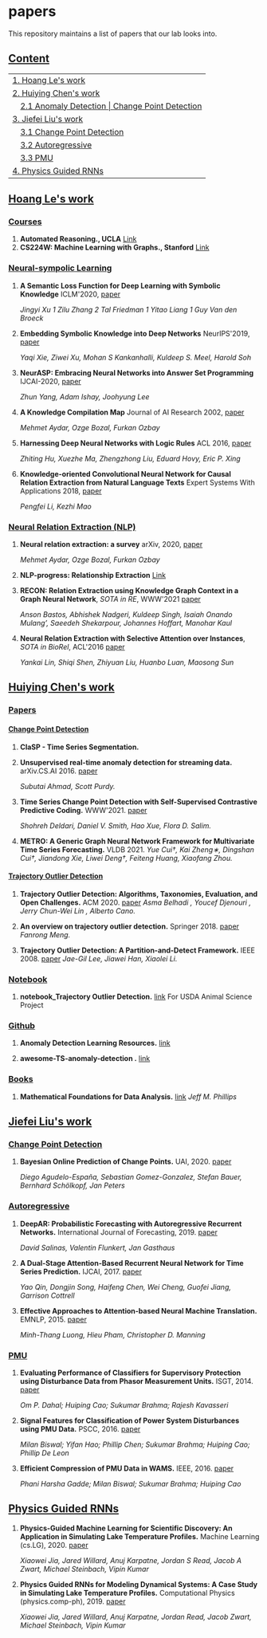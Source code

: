 # papers
This repository maintains a list of papers that our lab looks into. 

## [Content](#content)

<table>
<tr><td colspan="2"><a href="#Trung">1. Hoang Le's work</a></td></tr>
<tr><td colspan="2"><a href="#Huiying">2. Huiying Chen's work</a></td></tr>
   <tr><td colspan="2">&emsp;<a href="#Anomaly-Detection-|-Change-Point-Detection">2.1 Anomaly Detection | Change Point Detection</a></td></tr>
<tr><td colspan="2"><a href="#Jiefei-Liu's-work">3. Jiefei Liu's work</a></td></tr>
   <tr><td colspan="2">&emsp;<a href="#Change-Point-Detection">3.1 Change Point Detection</a></td></tr>
   <tr><td colspan="2">&emsp;<a href="#Autoregressive">3.2 Autoregressive</a></td></tr>
   <tr><td colspan="2">&emsp;<a href="#PMU">3.3 PMU</a></td></tr>
<tr><td colspan="2"><a href="#Physics-Guided-RNNs">4. Physics Guided RNNs</a></td></tr>
</table>


## [Hoang Le's work](#content)
### [Courses](#content)
1. **Automated Reasoning., UCLA** [Link](https://www.youtube.com/playlist?list=PLlDG_zCuBub5AyHuxnw8vfgx7Wd-P-4XN)
2. **CS224W: Machine Learning with Graphs., Stanford** [Link](https://www.youtube.com/watch?v=JAB_plj2rbA&list=PLoROMvodv4rPLKxIpqhjhPgdQy7imNkDn)

### [Neural-sympolic Learning](#content)
1. **A Semantic Loss Function for Deep Learning with Symbolic Knowledge** ICLM'2020, [paper](https://arxiv.org/abs/1711.11157)

    *Jingyi Xu 1 Zilu Zhang 2 Tal Friedman 1 Yitao Liang 1 Guy Van den Broeck*

1. **Embedding Symbolic Knowledge into Deep Networks** NeurIPS'2019, [paper](https://arxiv.org/abs/1909.01161)

    *Yaqi Xie, Ziwei Xu, Mohan S Kankanhalli, Kuldeep S. Meel, Harold Soh* 

1. **NeurASP: Embracing Neural Networks into Answer Set Programming** IJCAI-2020, [paper](https://www.ijcai.org/proceedings/2020/0243.pdf)

    *Zhun Yang, Adam Ishay, Joohyung Lee*

1. **A Knowledge Compilation Map** Journal of AI Research 2002, [paper](https://arxiv.org/abs/1106.1819)

    *Mehmet Aydar, Ozge Bozal, Furkan Ozbay*

1. **Harnessing Deep Neural Networks with Logic Rules** ACL 2016, [paper](http://www.cs.cmu.edu/~epxing/papers/2016/Hu_etal_ACL16.pdf)

    *Zhiting Hu, Xuezhe Ma, Zhengzhong Liu, Eduard Hovy, Eric P. Xing*

1. **Knowledge-oriented Convolutional Neural Network for Causal
Relation Extraction from Natural Language Texts** Expert Systems With Applications 2018, [paper](https://drive.google.com/file/d/1GSvIl-1TY7jZPFFCuzmZTRjSbdzrqSou/view?usp=sharing)

    *Pengfei Li, Kezhi Mao*


### [Neural Relation Extraction (NLP)](#content)
1. **Neural relation extraction: a survey** arXiv, 2020, [paper](https://arxiv.org/abs/2007.04247)

    *Mehmet Aydar, Ozge Bozal, Furkan Ozbay*

1. **NLP-progress: Relationship Extraction** [Link](http://nlpprogress.com/english/relationship_extraction.html)
1. **RECON: Relation Extraction using Knowledge Graph Context in a Graph Neural Network**, *SOTA in RE*, WWW'2021 [paper](https://arxiv.org/pdf/2009.08694)
    
    *Anson Bastos, Abhishek Nadgeri, Kuldeep Singh, Isaiah Onando Mulang’, Saeedeh Shekarpour, Johannes Hoffart, Manohar Kaul*

1. **Neural Relation Extraction with Selective Attention over Instances**, *SOTA in BioRel*, ACL'2016 [paper](https://www.aclweb.org/anthology/P16-1200/)
    
    *Yankai Lin, Shiqi Shen, Zhiyuan Liu, Huanbo Luan, Maosong Sun*


## [Huiying Chen's work](#content)
### [Papers](#content)
#### [Change Point Detection](#content)
1. **ClaSP - Time Series Segmentation.** 
1. **Unsupervised real-time anomaly detection for streaming data.** arXiv.CS.AI 2016. [paper](https://www.sciencedirect.com/science/article/pii/S0925231217309864)

    *Subutai Ahmad, Scott Purdy.*

1. **Time Series Change Point Detection with Self-Supervised Contrastive Predictive Coding.** WWW'2021. [paper](https://arxiv.org/abs/2011.14097)

    *Shohreh Deldari, Daniel V. Smith, Hao Xue, Flora D. Salim.*
    
1. **METRO: A Generic Graph Neural Network Framework for
Multivariate Time Series Forecasting.** VLDB 2021. 
    *Yue Cui†, Kai Zheng∗, Dingshan Cui†, Jiandong Xie, Liwei Deng†, Feiteng Huang, Xiaofang Zhou.*


#### [Trajectory Outlier Detection](#content)

1. **Trajectory Outlier Detection: Algorithms, Taxonomies,
Evaluation, and Open Challenges.** ACM 2020. [paper](https://kristiania.brage.unit.no/kristiania-xmlui/bitstream/handle/11250/2754894/Belhadi.pdf?sequence=1)
    *Asma Belhadi , Youcef Djenouri , Jerry Chun-Wei Lin , Alberto Cano.*

1. **An overview on trajectory outlier detection.** Springer 2018. [paper](https://www.researchgate.net/publication/322898173_An_overview_on_trajectory_outlier_detection)
    *Fanrong Meng.*

1. **Trajectory Outlier Detection: A Partition-and-Detect Framework.** IEEE 2008. [paper](http://hanj.cs.illinois.edu/pdf/icde08_jaegil_lee.pdf)
    *Jae-Gil Lee, Jiawei Han, Xiaolei Li.*


### [Notebook](#content)

1. **notebook_Trajectory Outlier Detection.**  [link](https://docs.google.com/document/d/1DlQEsF-5l1OMhmflhH29dJ3wL3DEzEWVExxA56admVI/edit?usp=sharing) For USDA Animal Science Project



### [Github](#content)

1. **Anomaly Detection Learning Resources.**  [link](https://github.com/yzhao062/anomaly-detection-resources)

1. **awesome-TS-anomaly-detection .**  [link](https://github.com/rob-med/awesome-TS-anomaly-detection)


### [Books](#content)

1. **Mathematical Foundations for Data Analysis.**  [link](https://mathfordata.github.io/)
    *Jeff M. Phillips*


## [Jiefei Liu's work](#content)
### [Change Point Detection](#content)

1. **Bayesian Online Prediction of Change Points.** UAI, 2020. [paper](https://arxiv.org/abs/1902.04524)

   *Diego Agudelo-España, Sebastian Gomez-Gonzalez, Stefan Bauer, Bernhard Schölkopf, Jan Peters*

### [Autoregressive](#content)

1. **DeepAR: Probabilistic Forecasting with Autoregressive Recurrent Networks.** International Journal of Forecasting, 2019. [paper](https://arxiv.org/abs/1704.04110)
   
   *David Salinas, Valentin Flunkert, Jan Gasthaus*
   
1. **A Dual-Stage Attention-Based Recurrent Neural Network for Time Series Prediction.** IJCAI, 2017. [paper](https://arxiv.org/abs/1704.02971)

   *Yao Qin, Dongjin Song, Haifeng Chen, Wei Cheng, Guofei Jiang, Garrison Cottrell*
   
1. **Effective Approaches to Attention-based Neural Machine Translation.** EMNLP, 2015. [paper](https://arxiv.org/abs/1508.04025)
   
   *Minh-Thang Luong, Hieu Pham, Christopher D. Manning*

### [PMU](#content)
1. **Evaluating Performance of Classifiers for Supervisory Protection using Disturbance Data from Phasor Measurement Units.** ISGT, 2014. [paper](https://ieeexplore.ieee.org/document/7028892?section=abstract)

   *Om P. Dahal; Huiping Cao; Sukumar Brahma; Rajesh Kavasseri*
   
1. **Signal Features for Classification of Power System Disturbances using PMU Data.** PSCC, 2016. [paper](https://ieeexplore.ieee.org/document/7540867)

   *Milan Biswal; Yifan Hao; Phillip Chen; Sukumar Brahma; Huiping Cao; Phillip De Leon*
   
1. **Efficient Compression of PMU Data in WAMS.** IEEE, 2016. [paper](https://ieeexplore.ieee.org/document/7434055)

   *Phani Harsha Gadde; Milan Biswal; Sukumar Brahma; Huiping Cao*


## [Physics Guided RNNs](#content)
1. **Physics-Guided Machine Learning for Scientific Discovery: An Application in Simulating Lake Temperature Profiles.** Machine Learning (cs.LG), 2020. [paper](https://arxiv.org/abs/2001.11086)

   *Xiaowei Jia, Jared Willard, Anuj Karpatne, Jordan S Read, Jacob A Zwart, Michael Steinbach, Vipin Kumar*

1. **Physics Guided RNNs for Modeling Dynamical Systems: A Case Study in Simulating Lake Temperature Profiles.** Computational Physics (physics.comp-ph), 2019. [paper](https://arxiv.org/abs/1810.13075)

   *Xiaowei Jia, Jared Willard, Anuj Karpatne, Jordan Read, Jacob Zwart, Michael Steinbach, Vipin Kumar*
